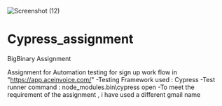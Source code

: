 ![Screenshot (12)](https://user-images.githubusercontent.com/76429397/111879843-26abe580-89ce-11eb-8ced-bf73fb742344.png)
# Cypress_assignment
BigBinary Assignment

Assignment for Automation testing for sign up work flow in "https://app.aceinvoice.com/"
-Testing Framework used : Cypress
-Test runner command : node_modules\.bin\cypress open
-To meet the requirement of the assignment , i have used a different gmail name 
